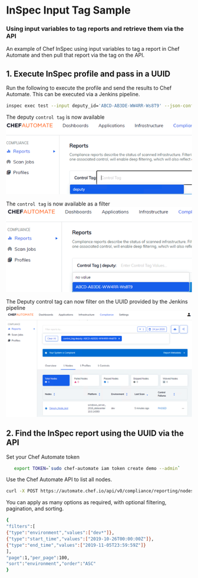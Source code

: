 # InSpec Input Tag Sample
### Using input variables to tag reports and retrieve them via the API
An example of Chef InSpec using input variables to tag a report in Chef Automate and then pull that report via the tag on the API.

## 1. Execute InSpec profile and pass in a UUID

Run the following to execute the profile and send the results to Chef Automate.  This can be executed via a Jenkins pipeline.
```bash
inspec exec test --input deputy_id='ABCD-AB3DE-WW4RR-Ws8T9' --json-config inspec.json
```

The deputy ```control tag``` is now available 
![ISM Report](/images/control-tag.png)

The ```control tag``` is now available as a filter
![ISM Report](/images/control-tag-value.png)

The Deputy control tag can now filter on the UUID provided by the Jenkins pipeline
![ISM Report](/images/control-tag-filter.png)

## 2. Find the InSpec report using the UUID via the API

Set your Chef Automate token
```bash
   export TOKEN=`sudo chef-automate iam token create demo --admin`
```

Use the Chef Automate API to list all nodes.
```bash
curl -X POST https://automate.chef.io/api/v0/compliance/reporting/nodes/search --insecure -H "api-token: $TOKEN" -d '{"filters":[{"control tag":"deputy","values":["ABCD-AB3DE-WW4RR-Ws8T9"]}]'}'
```

You can apply as many options as required, with optional filtering, pagination, and sorting. 
```bash
{
"filters":[
{"type":"environment","values":["dev*"]},
{"type":"start_time","values":["2019-10-26T00:00:00Z"]},
{"type":"end_time","values":["2019-11-05T23:59:59Z"]}
],
"page":1,"per_page":100,
"sort":"environment","order":"ASC"
}
```

